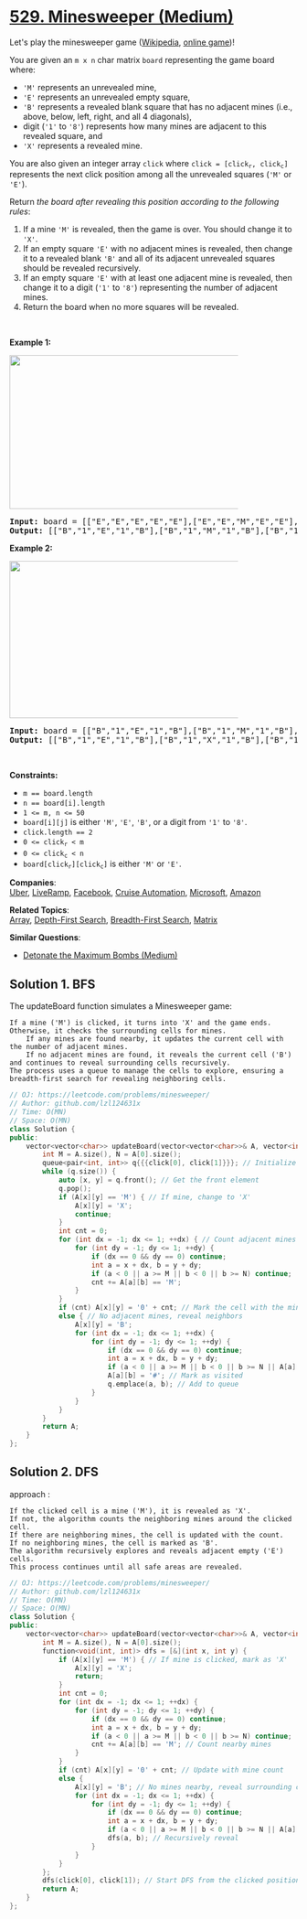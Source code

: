 # [529. Minesweeper (Medium)](https://leetcode.com/problems/minesweeper/)

<p>Let's play the minesweeper game (<a href="https://en.wikipedia.org/wiki/Minesweeper_(video_game)" target="_blank">Wikipedia</a>, <a href="http://minesweeperonline.com" target="_blank">online game</a>)!</p>

<p>You are given an <code>m x n</code> char matrix <code>board</code> representing the game board where:</p>

<ul>
	<li><code>'M'</code> represents an unrevealed mine,</li>
	<li><code>'E'</code> represents an unrevealed empty square,</li>
	<li><code>'B'</code> represents a revealed blank square that has no adjacent mines (i.e., above, below, left, right, and all 4 diagonals),</li>
	<li>digit (<code>'1'</code> to <code>'8'</code>) represents how many mines are adjacent to this revealed square, and</li>
	<li><code>'X'</code> represents a revealed mine.</li>
</ul>

<p>You are also given an integer array <code>click</code> where <code>click = [click<sub>r</sub>, click<sub>c</sub>]</code> represents the next click position among all the unrevealed squares (<code>'M'</code> or <code>'E'</code>).</p>

<p>Return <em>the board after revealing this position according to the following rules</em>:</p>

<ol>
	<li>If a mine <code>'M'</code> is revealed, then the game is over. You should change it to <code>'X'</code>.</li>
	<li>If an empty square <code>'E'</code> with no adjacent mines is revealed, then change it to a revealed blank <code>'B'</code> and all of its adjacent unrevealed squares should be revealed recursively.</li>
	<li>If an empty square <code>'E'</code> with at least one adjacent mine is revealed, then change it to a digit (<code>'1'</code> to <code>'8'</code>) representing the number of adjacent mines.</li>
	<li>Return the board when no more squares will be revealed.</li>
</ol>

<p>&nbsp;</p>
<p><strong>Example 1:</strong></p>
<img src="https://assets.leetcode.com/uploads/2018/10/12/minesweeper_example_1.png" style="width: 500px; max-width: 400px; height: 269px;">
<pre><strong>Input:</strong> board = [["E","E","E","E","E"],["E","E","M","E","E"],["E","E","E","E","E"],["E","E","E","E","E"]], click = [3,0]
<strong>Output:</strong> [["B","1","E","1","B"],["B","1","M","1","B"],["B","1","1","1","B"],["B","B","B","B","B"]]
</pre>

<p><strong>Example 2:</strong></p>
<img src="https://assets.leetcode.com/uploads/2018/10/12/minesweeper_example_2.png" style="width: 500px; max-width: 400px; height: 275px;">
<pre><strong>Input:</strong> board = [["B","1","E","1","B"],["B","1","M","1","B"],["B","1","1","1","B"],["B","B","B","B","B"]], click = [1,2]
<strong>Output:</strong> [["B","1","E","1","B"],["B","1","X","1","B"],["B","1","1","1","B"],["B","B","B","B","B"]]
</pre>

<p>&nbsp;</p>
<p><strong>Constraints:</strong></p>

<ul>
	<li><code>m == board.length</code></li>
	<li><code>n == board[i].length</code></li>
	<li><code>1 &lt;= m, n &lt;= 50</code></li>
	<li><code>board[i][j]</code> is either <code>'M'</code>, <code>'E'</code>, <code>'B'</code>, or a digit from <code>'1'</code> to <code>'8'</code>.</li>
	<li><code>click.length == 2</code></li>
	<li><code>0 &lt;= click<sub>r</sub> &lt; m</code></li>
	<li><code>0 &lt;= click<sub>c</sub> &lt; n</code></li>
	<li><code>board[click<sub>r</sub>][click<sub>c</sub>]</code> is either <code>'M'</code> or <code>'E'</code>.</li>
</ul>


**Companies**:  
[Uber](https://leetcode.com/company/uber), [LiveRamp](https://leetcode.com/company/liveramp), [Facebook](https://leetcode.com/company/facebook), [Cruise Automation](https://leetcode.com/company/cruise-automation), [Microsoft](https://leetcode.com/company/microsoft), [Amazon](https://leetcode.com/company/amazon)

**Related Topics**:  
[Array](https://leetcode.com/tag/array/), [Depth-First Search](https://leetcode.com/tag/depth-first-search/), [Breadth-First Search](https://leetcode.com/tag/breadth-first-search/), [Matrix](https://leetcode.com/tag/matrix/)

**Similar Questions**:
* [Detonate the Maximum Bombs (Medium)](https://leetcode.com/problems/detonate-the-maximum-bombs/)

## Solution 1. BFS

The updateBoard function simulates a Minesweeper game:

    If a mine ('M') is clicked, it turns into 'X' and the game ends.
    Otherwise, it checks the surrounding cells for mines.
        If any mines are found nearby, it updates the current cell with the number of adjacent mines.
        If no adjacent mines are found, it reveals the current cell ('B') and continues to reveal surrounding cells recursively.
    The process uses a queue to manage the cells to explore, ensuring a breadth-first search for revealing neighboring cells.

```cpp
// OJ: https://leetcode.com/problems/minesweeper/
// Author: github.com/lzl124631x
// Time: O(MN)
// Space: O(MN)
class Solution {
public:
    vector<vector<char>> updateBoard(vector<vector<char>>& A, vector<int>& click) {
        int M = A.size(), N = A[0].size();
        queue<pair<int, int>> q{{{click[0], click[1]}}}; // Initialize queue with the clicked cell
        while (q.size()) {
            auto [x, y] = q.front(); // Get the front element
            q.pop();
            if (A[x][y] == 'M') { // If mine, change to 'X'
                A[x][y] = 'X';
                continue;
            }
            int cnt = 0;
            for (int dx = -1; dx <= 1; ++dx) { // Count adjacent mines
                for (int dy = -1; dy <= 1; ++dy) {
                    if (dx == 0 && dy == 0) continue;
                    int a = x + dx, b = y + dy;
                    if (a < 0 || a >= M || b < 0 || b >= N) continue;
                    cnt += A[a][b] == 'M';
                }
            }
            if (cnt) A[x][y] = '0' + cnt; // Mark the cell with the mine count
            else { // No adjacent mines, reveal neighbors
                A[x][y] = 'B';
                for (int dx = -1; dx <= 1; ++dx) {
                    for (int dy = -1; dy <= 1; ++dy) {
                        if (dx == 0 && dy == 0) continue;
                        int a = x + dx, b = y + dy;
                        if (a < 0 || a >= M || b < 0 || b >= N || A[a][b] != 'E') continue;
                        A[a][b] = '#'; // Mark as visited
                        q.emplace(a, b); // Add to queue
                    }
                }
            }
        }
        return A;
    }
};

```

## Solution 2. DFS

approach :

    If the clicked cell is a mine ('M'), it is revealed as 'X'.
    If not, the algorithm counts the neighboring mines around the clicked cell.
    If there are neighboring mines, the cell is updated with the count.
    If no neighboring mines, the cell is marked as 'B'.
    The algorithm recursively explores and reveals adjacent empty ('E') cells.
    This process continues until all safe areas are revealed.

```cpp
// OJ: https://leetcode.com/problems/minesweeper/
// Author: github.com/lzl124631x
// Time: O(MN)
// Space: O(MN)
class Solution {
public:
    vector<vector<char>> updateBoard(vector<vector<char>>& A, vector<int>& click) {
        int M = A.size(), N = A[0].size();
        function<void(int, int)> dfs = [&](int x, int y) {
            if (A[x][y] == 'M') { // If mine is clicked, mark as 'X'
                A[x][y] = 'X';
                return;
            }
            int cnt = 0;
            for (int dx = -1; dx <= 1; ++dx) {
                for (int dy = -1; dy <= 1; ++dy) {
                    if (dx == 0 && dy == 0) continue;
                    int a = x + dx, b = y + dy;
                    if (a < 0 || a >= M || b < 0 || b >= N) continue;
                    cnt += A[a][b] == 'M'; // Count nearby mines
                }
            }
            if (cnt) A[x][y] = '0' + cnt; // Update with mine count
            else {
                A[x][y] = 'B'; // No mines nearby, reveal surrounding cells
                for (int dx = -1; dx <= 1; ++dx) {
                    for (int dy = -1; dy <= 1; ++dy) {
                        if (dx == 0 && dy == 0) continue;
                        int a = x + dx, b = y + dy;
                        if (a < 0 || a >= M || b < 0 || b >= N || A[a][b] != 'E') continue;
                        dfs(a, b); // Recursively reveal
                    }
                }
            }
        };
        dfs(click[0], click[1]); // Start DFS from the clicked position
        return A;
    }
};

```
